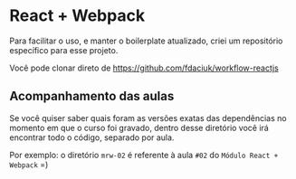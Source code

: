 # React + Webpack

Para facilitar o uso, e manter o boilerplate atualizado, criei um repositório específico para esse projeto.

Você pode clonar direto de https://github.com/fdaciuk/workflow-reactjs

## Acompanhamento das aulas

Se você quiser saber quais foram as versões exatas das dependências no momento em que o curso foi gravado,
dentro desse diretório você irá encontrar todo o código, separado por aula.

Por exemplo: o diretório `mrw-02` é referente à aula `#02` do `Módulo React + Webpack` =)
